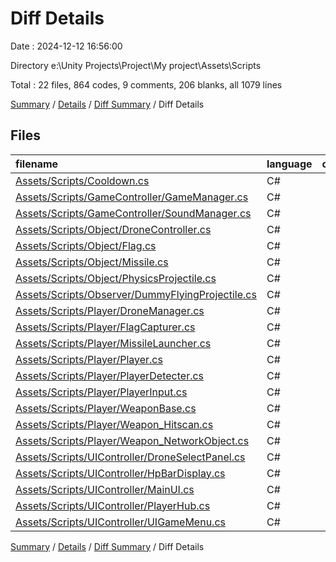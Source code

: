 # Diff Details

Date : 2024-12-12 16:56:00

Directory e:\\Unity Projects\\Project\\My project\\Assets\\Scripts

Total : 22 files,  864 codes, 9 comments, 206 blanks, all 1079 lines

[Summary](results.md) / [Details](details.md) / [Diff Summary](diff.md) / Diff Details

## Files
| filename | language | code | comment | blank | total |
| :--- | :--- | ---: | ---: | ---: | ---: |
| [Assets/Scripts/Cooldown.cs](/Assets/Scripts/Cooldown.cs) | C# | 1 | 0 | -1 | 0 |
| [Assets/Scripts/GameController/GameManager.cs](/Assets/Scripts/GameController/GameManager.cs) | C# | 86 | -1 | 17 | 102 |
| [Assets/Scripts/GameController/SoundManager.cs](/Assets/Scripts/GameController/SoundManager.cs) | C# | 76 | 0 | 20 | 96 |
| [Assets/Scripts/Object/DroneController.cs](/Assets/Scripts/Object/DroneController.cs) | C# | 14 | 0 | 7 | 21 |
| [Assets/Scripts/Object/Flag.cs](/Assets/Scripts/Object/Flag.cs) | C# | 31 | 0 | 11 | 42 |
| [Assets/Scripts/Object/Missile.cs](/Assets/Scripts/Object/Missile.cs) | C# | 155 | 13 | 47 | 215 |
| [Assets/Scripts/Object/PhysicsProjectile.cs](/Assets/Scripts/Object/PhysicsProjectile.cs) | C# | 0 | 0 | -2 | -2 |
| [Assets/Scripts/Observer/DummyFlyingProjectile.cs](/Assets/Scripts/Observer/DummyFlyingProjectile.cs) | C# | 71 | 8 | 18 | 97 |
| [Assets/Scripts/Player/DroneManager.cs](/Assets/Scripts/Player/DroneManager.cs) | C# | 75 | 4 | 15 | 94 |
| [Assets/Scripts/Player/FlagCapturer.cs](/Assets/Scripts/Player/FlagCapturer.cs) | C# | 11 | 0 | 3 | 14 |
| [Assets/Scripts/Player/MissileLauncher.cs](/Assets/Scripts/Player/MissileLauncher.cs) | C# | 33 | 2 | 10 | 45 |
| [Assets/Scripts/Player/Player.cs](/Assets/Scripts/Player/Player.cs) | C# | 10 | -2 | -11 | -3 |
| [Assets/Scripts/Player/PlayerDetecter.cs](/Assets/Scripts/Player/PlayerDetecter.cs) | C# | 9 | -5 | 4 | 8 |
| [Assets/Scripts/Player/PlayerInput.cs](/Assets/Scripts/Player/PlayerInput.cs) | C# | 7 | 2 | 2 | 11 |
| [Assets/Scripts/Player/WeaponBase.cs](/Assets/Scripts/Player/WeaponBase.cs) | C# | 3 | 0 | 1 | 4 |
| [Assets/Scripts/Player/Weapon_Hitscan.cs](/Assets/Scripts/Player/Weapon_Hitscan.cs) | C# | 43 | 0 | 16 | 59 |
| [Assets/Scripts/Player/Weapon_NetworkObject.cs](/Assets/Scripts/Player/Weapon_NetworkObject.cs) | C# | -12 | -18 | -9 | -39 |
| [Assets/Scripts/UIController/DroneSelectPanel.cs](/Assets/Scripts/UIController/DroneSelectPanel.cs) | C# | 17 | 0 | 5 | 22 |
| [Assets/Scripts/UIController/HpBarDisplay.cs](/Assets/Scripts/UIController/HpBarDisplay.cs) | C# | -4 | 0 | -1 | -5 |
| [Assets/Scripts/UIController/MainUI.cs](/Assets/Scripts/UIController/MainUI.cs) | C# | 23 | 0 | 7 | 30 |
| [Assets/Scripts/UIController/PlayerHub.cs](/Assets/Scripts/UIController/PlayerHub.cs) | C# | 110 | 0 | 23 | 133 |
| [Assets/Scripts/UIController/UIGameMenu.cs](/Assets/Scripts/UIController/UIGameMenu.cs) | C# | 105 | 6 | 24 | 135 |

[Summary](results.md) / [Details](details.md) / [Diff Summary](diff.md) / Diff Details